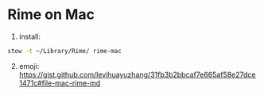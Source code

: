 # Rime on Mac

1. install:

```bash
stow -t ~/Library/Rime/ rime-mac
```

2. emoji:
   https://gist.github.com/levihuayuzhang/31fb3b2bbcaf7e665af58e27dce1471c#file-mac-rime-md
